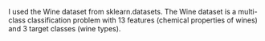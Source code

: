 I used the Wine dataset from sklearn.datasets. 
The Wine dataset is a multi-class classification problem with 13 features (chemical properties of wines) and 3 target classes (wine types).
